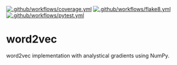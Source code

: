 [![.github/workflows/coverage.yml](https://github.com/borislavmavrin/word2vec/actions/workflows/coverage.yml/badge.svg?branch=main)](https://github.com/borislavmavrin/word2vec/actions/workflows/coverage.yml)
[![.github/workflows/flake8.yml](https://github.com/borislavmavrin/word2vec/actions/workflows/flake8.yml/badge.svg?branch=main)](https://github.com/borislavmavrin/word2vec/actions/workflows/flake8.yml)
[![.github/workflows/pytest.yml](https://github.com/borislavmavrin/word2vec/actions/workflows/pytest.yml/badge.svg?branch=main)](https://github.com/borislavmavrin/word2vec/actions/workflows/pytest.yml)

# word2vec
word2vec implementation with analystical gradients using NumPy.
